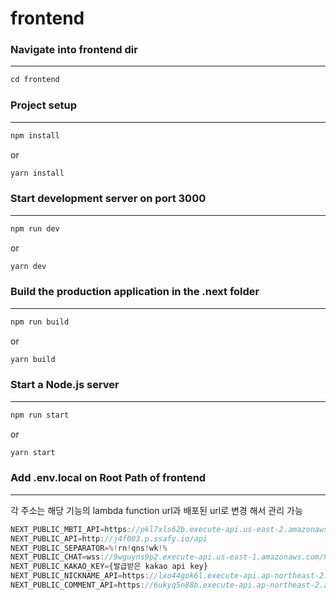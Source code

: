 # frontend

### Navigate into frontend dir

---

```jsx
cd frontend
```

### Project setup

---

```jsx
npm install
```

or

```jsx
yarn install
```

### Start development server on port 3000

---

```jsx
npm run dev
```

or

```jsx
yarn dev
```

### Build the production application in the .next folder

---

```jsx
npm run build
```

or

```jsx
yarn build
```

### Start a Node.js server

---

```jsx
npm run start
```

or

```jsx
yarn start
```

### Add .env.local on Root Path of frontend

---

각 주소는 해당 기능의 lambda function url과 배포된 url로 변경 해서 관리 가능

```jsx
NEXT_PUBLIC_MBTI_API=https://pkl7xls62b.execute-api.us-east-2.amazonaws.com
NEXT_PUBLIC_API=http://j4f003.p.ssafy.io/api
NEXT_PUBLIC_SEPARATOR=%!rn!qns!wk!%
NEXT_PUBLIC_CHAT=wss://9wguyns9p2.execute-api.us-east-1.amazonaws.com/Prod
NEXT_PUBLIC_KAKAO_KEY={발급받은 kakao api key}
NEXT_PUBLIC_NICKNAME_API=https://lxo44gok6l.execute-api.ap-northeast-2.amazonaws.com
NEXT_PUBLIC_COMMENT_API=https://6ukyq5n88b.execute-api.ap-northeast-2.amazonaws.com
```